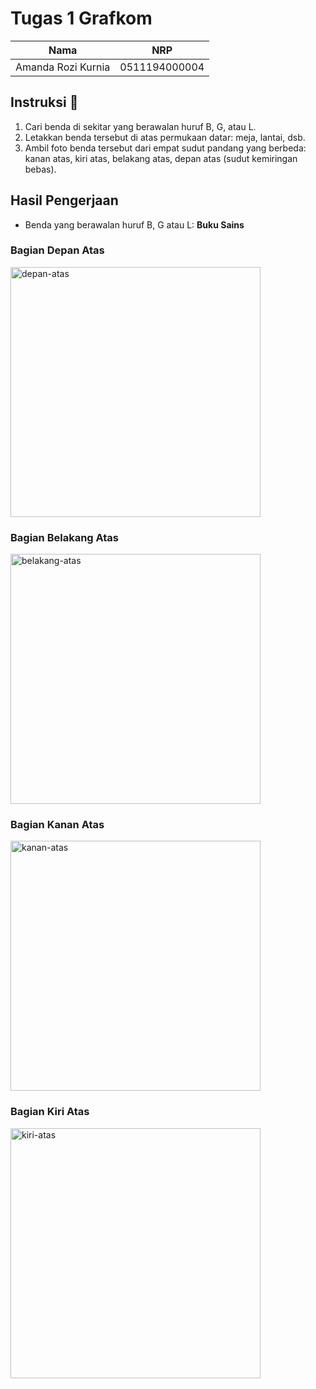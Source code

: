 # Tugas 1 Grafkom
| Nama               | NRP          |
|--------------------|--------------|
| Amanda Rozi Kurnia | 0511194000004|

## Instruksi 📖
1. Cari benda di sekitar yang berawalan huruf B, G, atau L.
2. Letakkan benda tersebut di atas permukaan datar: meja, lantai, dsb.
3. Ambil foto benda tersebut dari empat sudut pandang yang berbeda: kanan atas, kiri atas, belakang atas, depan atas (sudut kemiringan bebas).

## Hasil Pengerjaan
* Benda yang berawalan huruf B, G atau L: **Buku Sains**

### Bagian Depan Atas
<img src="https://github.com/cg2021b/tugas-1-yoursemicolon/blob/main/depan.jpg" alt="depan-atas" width="400">

### Bagian Belakang Atas
<img src="https://github.com/cg2021b/tugas-1-yoursemicolon/blob/main/belakang.jpg" alt="belakang-atas" width="400">

### Bagian Kanan Atas
<img src="https://github.com/cg2021b/tugas-1-yoursemicolon/blob/main/kanan.jpg" alt="kanan-atas" width="400">

### Bagian Kiri Atas
<img src="https://github.com/cg2021b/tugas-1-yoursemicolon/blob/main/kiri.jpg" alt="kiri-atas" width="400">



